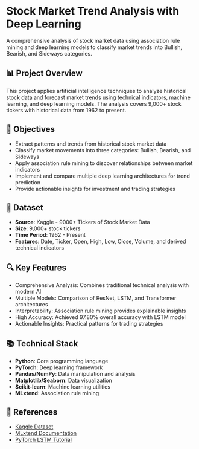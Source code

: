 # Stock Market Trend Analysis with Deep Learning
A comprehensive analysis of stock market data using association rule mining and deep learning models to classify market trends into Bullish, Bearish, and Sideways categories.

## 📊 Project Overview
This project applies artificial intelligence techniques to analyze historical stock data and forecast market trends using technical indicators, machine learning, and deep learning models. The analysis covers 9,000+ stock tickers with historical data from 1962 to present.

## 🎯 Objectives

- Extract patterns and trends from historical stock market data
- Classify market movements into three categories: Bullish, Bearish, and Sideways
- Apply association rule mining to discover relationships between market indicators
- Implement and compare multiple deep learning architectures for trend prediction
- Provide actionable insights for investment and trading strategies

## 📁 Dataset

- **Source**: Kaggle - 9000+ Tickers of Stock Market Data
- **Size**: 9,000+ stock tickers
- **Time Period**: 1962 - Present
- **Features**: Date, Ticker, Open, High, Low, Close, Volume, and derived technical indicators

## 🔍 Key Features

- Comprehensive Analysis: Combines traditional technical analysis with modern AI
- Multiple Models: Comparison of ResNet, LSTM, and Transformer architectures
- Interpretability: Association rule mining provides explainable insights
- High Accuracy: Achieved 97.80% overall accuracy with LSTM model
- Actionable Insights: Practical patterns for trading strategies

## 📚 Technical Stack

- **Python**: Core programming language
- **PyTorch**: Deep learning framework
- **Pandas/NumPy**: Data manipulation and analysis
- **Matplotlib/Seaborn**: Data visualization
- **Scikit-learn**: Machine learning utilities
- **MLxtend**: Association rule mining

## 📖 References

- [Kaggle Dataset]([url](https://www.kaggle.com/datasets/jakewright/9000-tickers-of-stock-market-data-full-history/data))
- [MLxtend Documentation]([url](https://rasbt.github.io/mlxtend/user_guide/frequent_patterns/apriori/))
- [PyTorch LSTM Tutorial]([url](https://machinelearningmastery.com/lstm-for-time-series-prediction-in-pytorch/))

